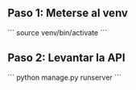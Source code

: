 ## Paso 1: Meterse al venv
´´´
source venv/bin/activate
´´´

## Paso 2: Levantar la API
´´´
python manage.py runserver
´´´
